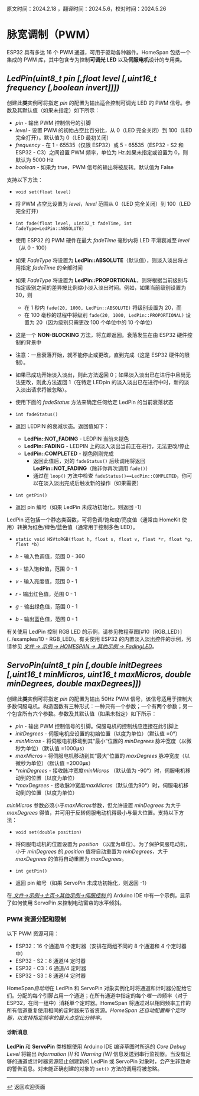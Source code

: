 原文时间：2024.2.18 ，翻译时间：2024.5.6，校对时间：2024.5.26

# 脉宽调制（PWM）

ESP32 具有多达 16 个 PWM 通道，可用于驱动各种器件。HomeSpan 包括一个集成的 PWM 库，其中包含专为控制**可调光 LED** 以及**伺服电机**设计的专用类。

## *LedPin(uint8_t pin [,float level [,uint16_t frequency [,boolean invert]]])*

创建此**类**实例可将指定 *pin* 的配置为输出适合控制可调光 LED 的 PWM 信号。参数及其默认值（如果未指定）如下所示：

  * *pin* - 输出 PWM 控制信号的引脚
  * *level* - 设置 PWM 的初始占空比百分比，从 0（LED 完全关闭）到 100（LED 完全打开）。默认值为 0（LED 最初关闭）
  * *frequency* - 在 1 - 65535（仅限 ESP32）或 5 - 65535（ESP32 - S2 和 ESP32 - C3）之间设置 PWM 频率，单位为 Hz.如果未指定或设置为 0，则默认为 5000 Hz
  * *boolean* - 如果为 true，PWM 信号的输出将被反转。默认值为 False
 
支持以下方法：

*  `void set(float level)`

  * 将 PWM 占空比设置为 *level*，*level* 范围从 0（LED 完全关闭）到 100（LED 完全打开）

*  `int fade(float level, uint32_t fadeTime, int fadeType=LedPin::ABSOLUTE)`

  * 使用 ESP32 的 PWM 硬件在最大 *fadeTime* 毫秒内将 LED 平滑衰减至 *level*（从 0 - 100）
  * 如果 *FadeType* 将设置为 **LedPin::ABSOLUTE**（默认值），则淡入淡出将占用指定 *fadeTime* 的全部时间
  * 如果 *FadeType* 将设置为 **LedPin::PROPORTIONAL**，则将根据当前级别与指定级别之间的差异按比例缩小淡入淡出时间。例如，如果当前级别设置为 30，则
    * 在 1 秒内 `fade(20, 1000, LedPin::ABSOLUTE)` 将级别设置为 20，而
    * 在 100 毫秒的过程中将级别 `fade(20, 1000, LedPin::PROPORTIONAL)` 设置为 20（因为级别只需更改 100 个单位中的 10 个单位）
  * 这是一个 **NON-BLOCKING** 方法，将立即返回。衰落发生在由 ESP32 硬件控制的背景中
  * 注意：一旦衰落开始，就不能停止或更改，直到完成（这是 ESP32 硬件的限制）。
  * 如果已成功开始淡入淡出，则此方法返回 0；如果淡入淡出已在进行中且尚无法更改，则此方法返回 1（在特定 LEDpin 的淡入淡出已在进行中时，新的淡入淡出请求将被忽略）。
  * 使用下面的 *fadeStatus* 方法来确定任何给定 LedPin 的当前衰落状态

*  `int fadeStatus()`

  * 返回 LEDPIN 的衰减状态。返回值如下：
  
    * **LedPin::NOT_FADING** - LEDPIN 当前未褪色
    * **LedPin::FADING** - LEDPIN 上的淡入淡出当前正在进行，无法更改/停止
    * **LedPin::COMPLETED** - 褪色刚刚完成
      * 返回此值后，对的 `fadeStatus()` 后续调用将返回 **LedPin::NOT_FADING**（除非你再次调用 `fade()`）
      * 通过在 `loop()` 方法中检查 `fadeStatus()==LedPin::COMPLETED`，你可以在淡入淡出完成后触发新的操作（如果需要）
  
*  `int getPin()`

  * 返回 pin 编号（如果 LedPin 未成功初始化，则返回 -1）
  
LedPin 还包括一个静态类函数，可将色调/饱和度/亮度值（通常由 HomeKit 使用）转换为红色/绿色/蓝色值（通常用于控制多色 LED）。

*  `static void HSVtoRGB(float h, float s, float v, float *r, float *g, float *b)`

  * *h* - 输入色调值，范围 0 - 360
  * *s* - 输入饱和值，范围 0 - 1
  * *v* - 输入亮度值，范围 0 - 1
  * *r* - 输出红色值，范围 0 - 1
  * *g* - 输出绿色值，范围 0 - 1
  * *b* - 输出蓝色值，范围 0 - 1

有关使用 LedPin 控制 RGB LED 的示例，请参见教程草图[#10（RGB_LED）](../examples/10 - RGB_LED)。有关使用 ESP32 的内置淡入淡出控件的示例，另请参见 [*文件 → 示例 →  HOMESPAN → 其他示例 → FadingLED*](../examples/Other%20Examples/FadingLED)。

## *ServoPin(uint8_t pin [,double initDegrees [,uint16_t minMicros, uint16_t maxMicros, double minDegrees, double maxDegrees]])*

创建此**类**实例可将指定 *pin* 的配置为输出 50Hz PWM 信号，该信号适用于控制大多数伺服电机。构造函数有三种形式：一种只有一个参数；一个有两个参数；另一个包含所有六个参数。参数及其默认值（如果未指定）如下所示：

  * *pin* - 输出 PWM 控制信号的引脚。伺服电机的控制线应连接在此引脚上
  * *initDegrees* - 伺服电机应设置的初始位置（以度为单位）（默认值 =0°）
  * *minMicros*  - 将伺服电机移动到其“最小”位置的 *minDegrees* 脉冲宽度（以微秒为单位）（默认值 =1000𝛍s）
  * *maxMicros* - 将伺服电机移动到其“最大”位置的 *maxDegrees* 脉冲宽度（以微秒为单位）（默认值 =2000𝛍s）
  * **minDegrees* - 接收脉冲宽度*minMicros* （默认值为 -90°）时，伺服电机移动到的位置（以度为单位）
  * **maxDegrees* - 接收脉冲宽度*maxMicros*（默认值为90°）时，伺服电机移动到的位置（以度为单位）

*minMicros* 参数必须小于*maxMicros*参数，但允许设置 *minDegrees* 为大于 *maxDegrees* 得值，并可用于反转伺服电动机得最小与最大位置。支持以下方法：

*  `void set(double position)`

  * 将伺服电动机的位置设置为 *position* （以度为单位）。为了保护伺服电动机，小于 *minDegrees* 的 *position* 值将自动重置为 *minDegrees*，大于 *maxDegrees* 的值将自动重置为 *maxDegrees*。
  
*  `int getPin()`

  * 返回 pin 编号（如果 ServoPin 未成功初始化，则返回 -1）

在[ *文件→示例→主页→其他示例→伺服控制* ](../examples/Other%20Examples/ServoControl)的 Arduino IDE 中有一个示例，显示了如何使用 ServoPin 来控制电动窗帘的水平倾斜。

### PWM 资源分配和限制

以下 PWM 资源可用：

* ESP32：16 个通道/8 个定时器（安排在两组不同的 8 个通道和 4 个定时器中）
* ESP32 - S2：8 通道/4 定时器
* ESP32 - C3：6 通道/4 定时器
* ESP32 - S3：8 通道/4 定时器

HomeSpan*自动地*在 LedPin 和 ServoPin 对象实例化时将通道和计时器分配给它们。分配的每个引脚占用一个通道；在所有通道中指定的每个*唯一的*频率（对于 ESP32，在同一组中）消耗单个定时器。HomeSpan 将通过对以相同频率工作的所有信道重复使用相同的定时器来节省资源。*HomeSpan 还自动配置每个定时器，以支持指定频率的最大占空比分辨率。*

#### 诊断消息

**LedPin** 和 **ServoPin** 类根据使用 Arduino IDE 编译草图时所选的 *Core Debug Level* 将输出 *Information \[I\]* 和 *Warning \[W\]* 信息发送到串行监视器。当没有足够的通道或计时器资源阻止创建新的 LedPin 或 ServoPin 对象时，会产生非致命的警告消息。对未能正确创建的对象的 `set()` 方法的调用将被忽略。

---

[↩️](../README.md) 返回欢迎页面
